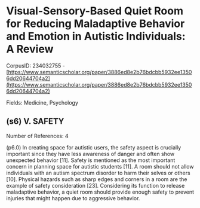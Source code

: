# Visual-Sensory-Based Quiet Room for Reducing Maladaptive Behavior and Emotion in Autistic Individuals: A Review

CorpusID: 234032755 - [https://www.semanticscholar.org/paper/3886ed8e2b76bdcbb5932ee13506dd20644704a2](https://www.semanticscholar.org/paper/3886ed8e2b76bdcbb5932ee13506dd20644704a2)

Fields: Medicine, Psychology

## (s6) V. SAFETY
Number of References: 4

(p6.0) In creating space for autistic users, the safety aspect is crucially important since they have less awareness of danger and often show unexpected behavior [11]. Safety is mentioned as the most important concern in planning space for autistic students [11]. A room should not allow individuals with an autism spectrum disorder to harm their selves or others [10]. Physical hazards such as sharp edges and corners in a room are the example of safety consideration [23]. Considering its function to release maladaptive behavior, a quiet room should provide enough safety to prevent injuries that might happen due to aggressive behavior.
